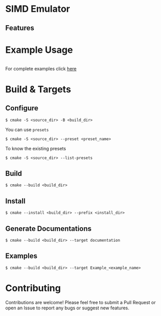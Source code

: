 # SIMD Emulator

## Features

# Example Usage
```cpp

```
For complete examples click [here](./examples)

# Build & Targets

## Configure 
    $ cmake -S <source_dir> -B <build_dir>

You can use `presets`

    $ cmake -S <source_dir> --preset <preset_name>

To know the existing presets

    $ cmake -S <source_dir> --list-presets


## Build
    $ cmake --build <build_dir>

## Install
    $ cmake --install <build_dir> --prefix <install_dir>

## Generate Documentations
    $ cmake --build <build_dir> --target documentation

## Examples
    $ cmake --build <build_dir> --target Example_<example_name>

# Contributing
Contributions are welcome! Please feel free to submit a Pull Request or open an Issue to report any bugs or suggest new features.